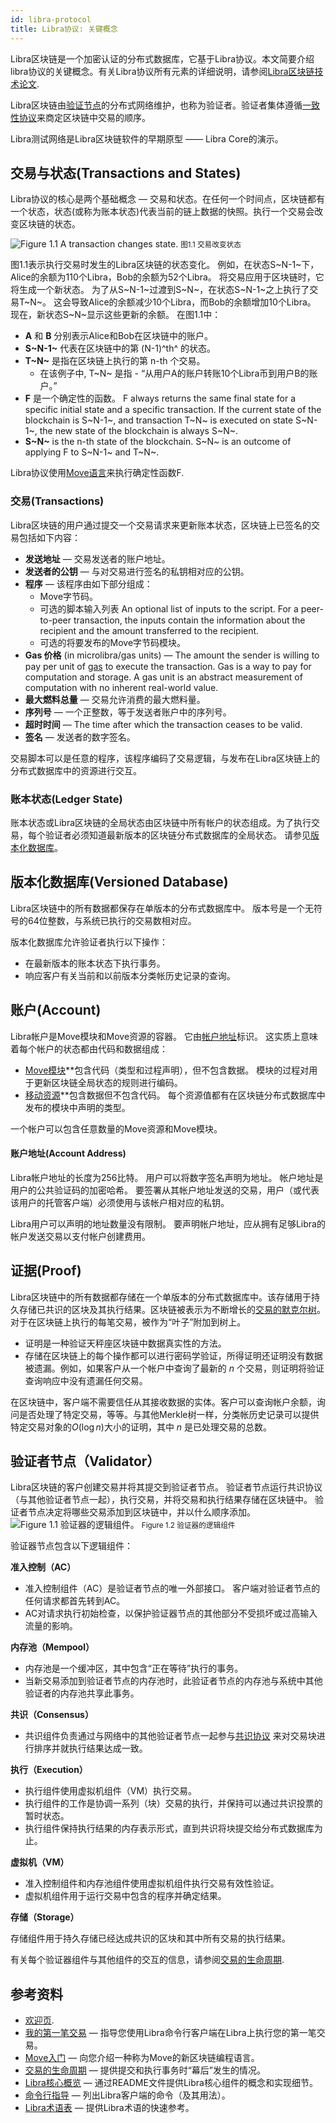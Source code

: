 ```yaml
---
id: libra-protocol
title: Libra协议: 关键概念
---
```



Libra区块链是一个加密认证的分布式数据库，它基于Libra协议。本文简要介绍libra协议的关键概念。有关Libra协议所有元素的详细说明，请参阅[Libra区块链技术论文](https://libra.org/en-us/whitepaper).

Libra区块链由[验证节点](reference/glossary.md#validator-node)的分布式网络维护，也称为验证者。验证者集体遵循[一致性协议](reference/glossary.md#consensus-protocol)来商定区块链中交易的顺序。

Libra测试网络是Libra区块链软件的早期原型 —— Libra Core的演示。

## 交易与状态(Transactions and States)

Libra协议的核心是两个基础概念 &mdash; 交易和状态。在任何一个时间点，区块链都有一个状态，状态(或称为账本状态)代表当前的链上数据的快照。执行一个交易会改变区块链的状态。

![Figure 1.1 A transaction changes state.](assets/illustrations/transactions.svg)
<small class="figure">图1.1 交易改变状态</small>

图1.1表示执行交易时发生的Libra区块链的状态变化。 例如，在状态S~N-1~下，Alice的余额为110个Libra，Bob的余额为52个Libra。 将交易应用于区块链时，它将生成一个新状态。 为了从S~N-1~过渡到S~N~，在状态S~N-1~之上执行了交易T~N~。 这会导致Alice的余额减少10个Libra，而Bob的余额增加10个Libra。 现在，新状态S~N~显示这些更新的余额。 在图1.1中：

* **A** 和 **B** 分别表示Alice和Bob在区块链中的账户。
* **S~N-1~** 代表在区块链中的第 (N-1)^th^ 的状态。
* **T~N~** 是指在区块链上执行的第 n-th 个交易。  
    * 在该例子中, T~N~ 是指 - “从用户A的账户转账10个Libra币到用户B的账户。”
* **F** 是一个确定性的函数。 F always returns the same final state for a specific initial state and a specific transaction. If the current state of the blockchain is S~N-1~, and transaction T~N~ is executed on state S~N-1~, the new state of the blockchain is always S~N~.
* **S~N~** is the n-th state of the blockchain. S~N~ is an outcome of applying F to S~N-1~ and T~N~.

Libra协议使用[Move语言](move-overview.md)来执行确定性函数F.

### 交易(Transactions)

Libra区块链的用户通过提交一个交易请求来更新账本状态，区块链上已签名的交易包括如下内容：

* **发送地址** &mdash; 交易发送者的账户地址。
* **发送者的公钥** &mdash; 与对交易进行签名的私钥相对应的公钥。
* **程序** &mdash; 该程序由如下部分组成：
    * Move字节码。
    * 可选的脚本输入列表 An optional list of inputs to the script. For a peer-to-peer transaction, the inputs contain the information about the recipient and the amount transferred to the recipient.
    * 可选的将要发布的Move字节码模块。
* **Gas 价格** (in microlibra/gas units) &mdash; The amount the sender is willing to pay per unit of [gas](reference/glossary.md#gas) to execute the transaction. Gas is a way to pay for computation and storage. A gas unit is an abstract measurement of computation with no inherent real-world value.
* **最大燃料总量** &mdash; 交易允许消费的最大燃料量。 
* **序列号** &mdash; 一个正整数，等于发送者账户中的序列号。
* **超时时间** &mdash; The time after which the transaction ceases to be valid.
* **签名** &mdash; 发送者的数字签名。

交易脚本可以是任意的程序，该程序编码了交易逻辑，与发布在Libra区块链上的分布式数据库中的资源进行交互。

### 账本状态(Ledger State)

账本状态或Libra区块链的全局状态由区块链中所有帐户的状态组成。为了执行交易，每个验证者必须知道最新版本的区块链分布式数据库的全局状态。 请参见[版本化数据库](#versioned-database)。

## 版本化数据库(Versioned Database)

Libra区块链中的所有数据都保存在单版本的分布式数据库中。 版本号是一个无符号的64位整数，与系统已执行的交易数相对应。

版本化数据库允许验证者执行以下操作：

* 在最新版本的账本状态下执行事务。
* 响应客户有关当前和以前版本分类帐历史记录的查询。

## 账户(Account)

Libra帐户是Move模块和Move资源的容器。 它由[帐户地址](reference/glossary.md#account-address)标识。 这实质上意味着每个帐户的状态都由代码和数据组成：

* [Move模块](move-overview.md#move-modules-allow-composable-smart-contracts)**包含代码（类型和过程声明），但不包含数据。 模块的过程对用于更新区块链全局状态的规则进行编码。
* [移动资源](move-overview.md#move-has-first-class-resources)**包含数据但不包含代码。 每个资源值都有在区块链分布式数据库中发布的模块中声明的类型。

一个帐户可以包含任意数量的Move资源和Move模块。

#### 账户地址(Account Address)

Libra帐户地址的长度为256比特。 用户可以将数字签名声明为地址。 帐户地址是用户的公共验证码的加密哈希。 要签署从其帐户地址发送的交易，用户（或代表该用户的托管客户端）必须使用与该帐户相对应的私钥。

Libra用户可以声明的地址数量没有限制。 要声明帐户地址，应从拥有足够Libra的帐户发送交易以支付帐户创建费用。

## 证据(Proof)

Libra区块链中的所有数据都存储在一个单版本的分布式数据库中。该存储用于持久存储已共识的区块及其执行结果。区块链被表示为不断增长的[交易的默克尔树](reference/glossary.md#merkle-trees)。对于在区块链上执行的每笔交易，被作为“叶子”附加到树上。

* 证明是一种验证天秤座区块链中数据真实性的方法。
* 存储在区块链上的每个操作都可以进行密码学验证，所得证明还证明没有数据被遗漏。例如，如果客户从一个帐户中查询了最新的 _n_ 个交易，则证明将验证查询响应中没有遗漏任何交易。

在区块链中，客户端不需要信任从其接收数据的实体。客户可以查询帐户余额，询问是否处理了特定交易，等等。与其他Merkle树一样，分类帐历史记录可以提供特定交易对象的$O(\log n)$大小的证明，其中 _n_ 是已处理交易的总数。

## 验证者节点（Validator）

Libra区块链的客户创建交易并将其提交到验证者节点。 验证者节点运行共识协议（与其他验证者节点一起），执行交易，并将交易和执行结果存储在区块链中。 验证者节点决定将哪些交易添加到区块链中，并以什么顺序添加。![Figure 1.1 验证器的逻辑组件。](assets/illustrations/validator.svg)
<small class="figure">Figure 1.2 验证器的逻辑组件</small>

验证器节点包含以下逻辑组件：

**准入控制（AC）**

* 准入控制组件（AC）是验证者节点的唯一外部接口。 客户端对验证者节点的任何请求都首先转到AC。
* AC对请求执行初始检查，以保护验证器节点的其他部分不受损坏或过高输入流量的影响。

**内存池（Mempool）**

* 内存池是一个缓冲区，其中包含“正在等待”执行的事务。
* 当新交易添加到验证者节点的内存池时，此验证者节点的内存池与系统中其他验证者的内存池共享此事务。

**共识（Consensus）**

* 共识组件负责通过与网络中的其他验证者节点一起参与[共识协议](reference/glossary.md#consensus) 来对交易块进行排序并就执行结果达成一致。

**执行（Execution）**

* 执行组件使用虚拟机组件（VM）执行交易。
* 执行组件的工作是协调一系列（块）交易的执行，并保持可以通过共识投票的暂时状态。
* 执行组件保持执行结果的内存表示形式，直到共识将块提交给分布式数据库为止。


**虚拟机（VM）**

* 准入控制组件和内存池组件使用虚拟机组件执行交易有效性验证。 
* 虚拟机组件用于运行交易中包含的程序并确定结果。

**存储（Storage）**

存储组件用于持久存储已经达成共识的区块和其中所有交易的执行结果。

有关每个验证器组件与其他组件的交互的信息，请参阅[交易的生命周期](life-of-a-transaction.md).

## 参考资料

* [欢迎页](welcome-to-libra.md).
* [我的第一笔交易](my-first-transaction.md) &mdash; 指导您使用Libra命令行客户端在Libra上执行您的第一笔交易。
* [Move入门](move-overview.md) &mdash; 向您介绍一种称为Move的新区块链编程语言。
* [交易的生命周期](life-of-a-transaction.md) &mdash; 提供提交和执行事务时“幕后”发生的情况。
* [Libra核心概览](libra-core-overview.md) &mdash; 通过README文件提供Libra核心组件的概念和实现细节。
* [命令行指导](reference/libra-cli.md) &mdash; 列出Libra客户端的命令（及其用法）。
* [Libra术语表](reference/glossary.md) &mdash; 提供Libra术语的快速参考。
